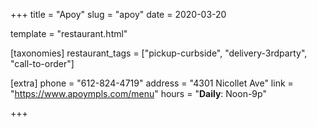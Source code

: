 +++
title = "Apoy"
slug = "apoy"
date = 2020-03-20

template = "restaurant.html"

[taxonomies]
restaurant_tags = ["pickup-curbside", "delivery-3rdparty", "call-to-order"]

[extra]
phone = "612-824-4719"
address = "4301 Nicollet Ave"
link = "https://www.apoympls.com/menu"
hours = "<b>Daily</b>: Noon-9p"

+++

<!-- more -->
